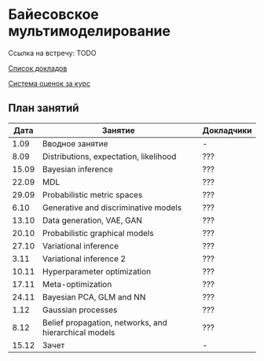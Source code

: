 # Байесовское мультимоделирование

Ссылка на встречу: TODO

[Список докладов](talks.md)

[Система оценок за курс](tasks.md)


## План занятий
|Дата|Занятие|Докладчики|
| --- | --- | --- |
| 1.09 |   Вводное занятие      | -  |
| 8.09 |   Distributions, expectation, likelihood      | ??? |
| 15.09 |   Bayesian inference      | ???  |
| 22.09 |   MDL      | ???  |
| 29.09 |   Probabilistic metric spaces     | ??? |
| 6.10 |   Generative and discriminative models      | ??? |
| 13.10 |   Data generation, VAE, GAN      | ??? |
| 20.10 |   Probabilistic graphical models       | ??? |
| 27.10 |   Variational inference       | ??? |
| 3.11 |   Variational inference 2      | ??? |
| 10.11 |   Hyperparameter optimization     | ??? |
| 17.11 |   Meta-optimization     | ??? |
| 24.11 |   Bayesian PCA, GLM and NN      | ??? |
| 1.12 |   Gaussian processes      | ??? |
| 8.12 |   Belief propagation, networks, and hierarchical models      | ??? |
| 15.12 |   Зачет     | - |


